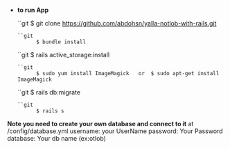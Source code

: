 
 
 - **to run App**
 
    ``git
          $ git clone https://github.com/abdohsn/yalla-notlob-with-rails.git
    ```
    ``git
          $ bundle install
    ```
    ``git
          $ rails active_storage:install
    ```
    ``git
          $ sudo yum install ImageMagick   or  $ sudo apt-get install ImageMagick
    ```
    ``git
          $ rails db:migrate
    ```
    ``git
          $ rails s 
    ```
  
 **Note you need to create your own database and connect to it**
 at /config/database.yml
 username: your UserName 
 password: Your Password
 database: Your db name (ex:otlob)
